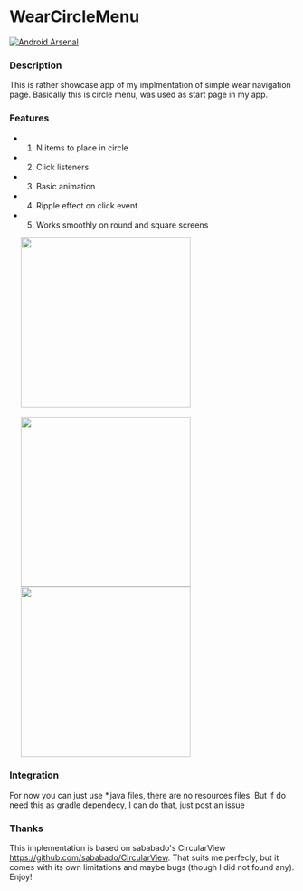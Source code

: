 # WearCircleMenu
[![Android Arsenal](https://img.shields.io/badge/Android%20Arsenal-WearCircleMenu-brightgreen.svg?style=flat)](http://android-arsenal.com/details/3/1754)

### Description
This is rather showcase app of my implmentation of simple wear navigation page. Basically this is circle menu, was used as start page in my app.
### Features
+ 1. N items to place in circle
+ 2. Click listeners
+ 3. Basic animation 
+ 4. Ripple effect on click event
+ 5. Works smoothly on round and square screens
 
<img width='300' hspace='20' align='left' src='https://drive.google.com/uc?id=0B3hs6EXn55WUV1dDT3dBVVNudjg' />
<br clear="all"/>
<br clear="all"/>
<img width='300' hspace='20' align='left' src='https://drive.google.com/uc?id=0B3hs6EXn55WUMkEzRk52ZkNSODQ' />
<img width='300' hspace='20' src='https://drive.google.com/uc?id=0B3hs6EXn55WUdWtRdTNfUjNEdTA' />
 
 <br clear="all"/>



### Integration
For now you can just use *.java files, there are no resources files. But if do need this as gradle dependecy, I can do that, just post an issue

### Thanks
This implementation is based on sababado's CircularView https://github.com/sababado/CircularView. That suits me perfecly, but it comes with its own limitations and maybe bugs (though I did not found any). Enjoy!
